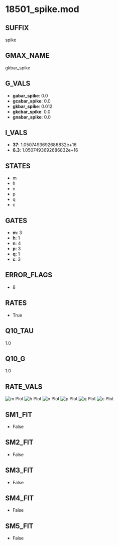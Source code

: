 # 18501_spike.mod

## SUFFIX

spike

## GMAX_NAME

gkbar_spike

## G_VALS

- **gabar_spike**: 0.0
- **gcabar_spike**: 0.0
- **gkbar_spike**: 0.012
- **gkcbar_spike**: 0.0
- **gnabar_spike**: 0.0

## I_VALS

- **37**: 1.0507493692686832e+16
- **6.3**: 1.0507493692686832e+16

## STATES

- m
- h
- n
- p
- q
- c

## GATES

- **m**: 3
- **h**: 1
- **n**: 4
- **p**: 3
- **q**: 1
- **c**: 3

## ERROR_FLAGS

- 8

## RATES

- True

## Q10_TAU

1.0

## Q10_G

1.0

## RATE_VALS

![m Plot](/Users/pbozelos/Dropbox/icg-Chai-Panos/supermodels/output_markdown_files/K/18501_spike.mod/images/m.png)
![h Plot](/Users/pbozelos/Dropbox/icg-Chai-Panos/supermodels/output_markdown_files/K/18501_spike.mod/images/h.png)
![n Plot](/Users/pbozelos/Dropbox/icg-Chai-Panos/supermodels/output_markdown_files/K/18501_spike.mod/images/n.png)
![p Plot](/Users/pbozelos/Dropbox/icg-Chai-Panos/supermodels/output_markdown_files/K/18501_spike.mod/images/p.png)
![q Plot](/Users/pbozelos/Dropbox/icg-Chai-Panos/supermodels/output_markdown_files/K/18501_spike.mod/images/q.png)
![c Plot](/Users/pbozelos/Dropbox/icg-Chai-Panos/supermodels/output_markdown_files/K/18501_spike.mod/images/c.png)

## SM1_FIT

- False

## SM2_FIT

- False

## SM3_FIT

- False

## SM4_FIT

- False

## SM5_FIT

- False


